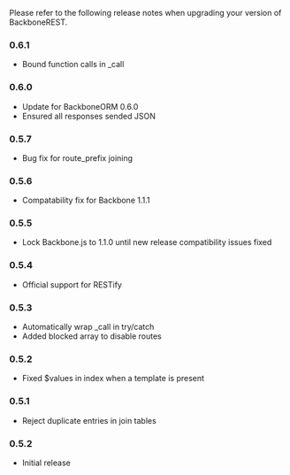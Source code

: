 Please refer to the following release notes when upgrading your version of BackboneREST.

### 0.6.1
* Bound function calls in _call

### 0.6.0
* Update for BackboneORM 0.6.0
* Ensured all responses sended JSON

### 0.5.7
* Bug fix for route_prefix joining

### 0.5.6
* Compatability fix for Backbone 1.1.1

### 0.5.5
* Lock Backbone.js to 1.1.0 until new release compatibility issues fixed

### 0.5.4
* Official support for RESTify

### 0.5.3
* Automatically wrap _call in try/catch
* Added blocked array to disable routes

### 0.5.2
* Fixed $values in index when a template is present

### 0.5.1
* Reject duplicate entries in join tables

### 0.5.2
* Initial release

